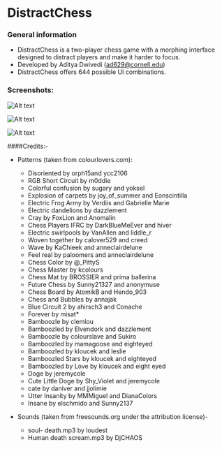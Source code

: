# DistractChess
### General information
* DistractChess is a two-player chess game with a morphing interface designed to distract players and make it harder to focus. 
* Developed by Aditya Dwivedi (ad629@cornell.edu)
* DistractChess offers 644 possible UI combinations.

### Screenshots:
![Alt text](https://cloud.githubusercontent.com/assets/22662617/21818831/45c193ac-d78f-11e6-847a-dd9b831b3c2d.png)

![Alt text](https://cloud.githubusercontent.com/assets/22662617/21818871/7822b47a-d78f-11e6-86f2-45c4a1ef5968.png)

![Alt text](https://cloud.githubusercontent.com/assets/22662617/21819096/45356c00-d790-11e6-84ad-a00737678592.png)


####Credits:-
* Patterns (taken from colourlovers.com):
  * Disoriented by orph15and ycc2106
  * RGB Short Circuit by m0ddie
  * Colorful confusion by sugary and yoksel
  * Explosion of carpets by joy_of_summer and Eonscintilla
  * Electric Frog Army by Verdiis and Gabrielle Marie
  * Electric dandelions by dazzlement
  * Cray by FoxLion and Anomalin
  * Chess Players IFRC by DarkBlueMeEver and hiver
  * Electric swirlpools by VanAllen and liddle_r
  * Woven together by calover529 and creed
  * Wave by KaChieek and anneclairdelune
  * Feel real by paloomers and anneclairdelune
  * Chess Color by @_PittyS
  * Chess Master by kcolours
  * Chess Mat by BROSSIER and prima ballerina
  * Future Chess by Sunny21327 and anonymuse
  * Chess Board by AtomikB and Hendo_903
  * Chess and Bubbles by annajak
  * Blue Circuit 2 by ahirsch3 and Conache
  * Forever by misat*
  * Bamboozle by clemlou
  * Bamboozled by Elvendork and dazzlement
  * Bamboozle by colourslave and Sukiro
  * Bamboozled by mamagoose and eighteyed
  * Bamboozled by kloucek and leslie
  * Bamboozled Stars by kloucek and eighteyed
  * Bamboozled by Love by kloucek and eight eyed
  * Doge by jeremycole
  * Cute Little Doge by Shy_Violet and jeremycole
  * cate by daniver and jjolimie
  * Utter Insanity by MMMiguel and DianaColors
  * Insane by elschmido and Sunny2137

* Sounds (taken from freesounds.org under the attribution license)-
  * soul- death.mp3  by loudest
  * Human death scream.mp3 by DjCHAOS
  
